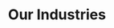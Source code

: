---
title: "Our Industries"
hero:
  title: "Our Areas Of Impact"
  background_image: "/images/bg/home-2.jpg"
url: /industries/
---